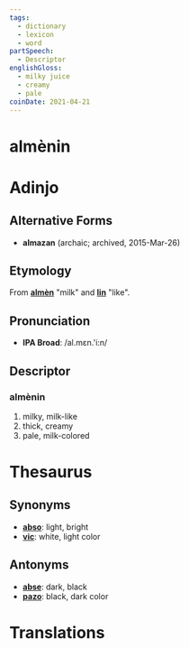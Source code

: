 ```yaml
---
tags:
  - dictionary
  - lexicon
  - word
partSpeech:
  - Descriptor
englishGloss:
  - milky juice
  - creamy
  - pale
coinDate: 2021-04-21
---
```

# almènin

# Adinjo
## Alternative Forms
- **almazan** (archaic; archived, 2015-Mar-26)

## Etymology
From [**almèn**](lexicon/a/almèn) "milk" and [**lin**](lexicon/l/lin) "like".

## Pronunciation
- **IPA Broad**: /al.mɛn.'i:n/

## Descriptor

### almènin
1. milky, milk-like
2. thick, creamy
3. pale, milk-colored

# Thesaurus
## Synonyms
- [**abso**](lexicon/a/abso): light, bright
- [**vic**](lexicon/v/vic): white, light color
## Antonyms
- [**abse**](lexicon/a/abse): dark, black
- [**pazo**](lexicon/p/pazo): black, dark color

# Translations
